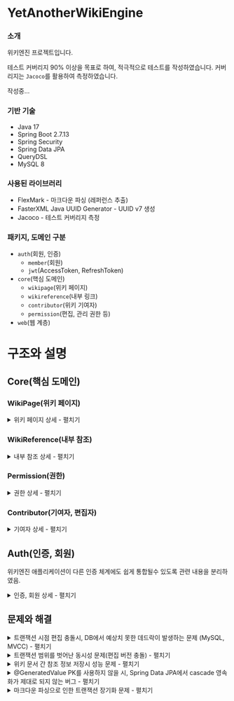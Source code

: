 # YetAnotherWikiEngine
### 소개
위키엔진 프로젝트입니다. 

테스트 커버리지 90% 이상을 목표로 하여, 적극적으로 테스트를 작성하였습니다. 커버리지는 `Jacoco`를 활용하여 측정하였습니다.

작성중...

### 기반 기술

- Java 17
- Spring Boot 2.7.13
- Spring Security
- Spring Data JPA
- QueryDSL
- MySQL 8

### 사용된 라이브러리

- FlexMark - 마크다운 파싱 (레퍼런스 추출)
- FasterXML Java UUID Generator - UUID v7 생성
- Jacoco - 테스트 커버리지 측정

### 패키지, 도메인 구분

- `auth`(회원, 인증)
    - `member`(회원)
    - `jwt`(AccessToken, RefreshToken)
- `core`(핵심 도메인)
    - `wikipage`(위키 페이지)
    - `wikireference`(내부 링크)
    - `contributor`(위키 기여자)
    - `permission`(편집, 관리 권한 등)
- `web`(웹 계층)

# 구조와 설명

## Core(핵심 도메인)

### WikiPage(위키 페이지)
<details>
<summary>위키 페이지 상세 - 펼치기</summary>

- 설명
    - 위키 문서에 대한 도메인
- `application` 계층
    - 커맨드와 쿼리 서비스 인터페이스를 애플리케이션 계층에서 나누어 정의함.
        - 커맨드에 비해 쿼리가 특정 DBMS나 DB 접근 기술 구현체에 더 의존적인 부분이 있기 때문임.
    - 외부로 도메인 객체를 반환하지 않음. 웹 계층에서 도메인 엔티티에 대한 정보를 모르도록 구성됨.
        - OSIV 비활성화시 Lazy 로드 등으로 인해 예상치 못한 문제가 발생할 수 있음.
    - `WikiPageCommandService`
        - 위키 문서 생성, 수정, 삭제 등, 위키 문서의 상태에 변화를 주는 기능에 대한 인터페이스
        - 트랜잭션 범위 설정
            - 위키 문서를 수정할 때, markdown을 파싱하여 내부 링크를 추출해야함. 이 파싱 과정이 트랜잭션의 바깥에서 수행되도록 유의함.
                - 나무위키의 "2022년" 문서는 파싱 이후 내부 링크를 추출하는데 170ms 가량 소요됨. (MacBook Pro 2021 M1Pro 16GB, Temurin 17.0.7)
            - 트랜잭션을 적절하게 설정하도록, `TransactionTemplate` 을 활용하였음.
    - `WikiPageQueryService`
        - 위키 문서 조회에 관한 인터페이스
        - 현재 QueryDSL을 이용해 쿼리하지만, NoSQL등으로 대체할 가능성을 열어둠.
- `domain` 계층
    - `WikiPageDomainService` (도메인 서비스 클래스)
        - DIP를 통해 다른 도메인에서 구현된 구현체를 호출할 수 있도록 도메인 서비스를 구성함. `WikiReferenceUpdater` , `WikiPagePermissionValidator` 등의 인터페이스는 다른 도메인 집합에서 구현됨.
            - 둘 모두 반환값을 갖지 않는 인터페이스이기 때문에, 추후 도메인 이벤트 기반으로 리팩터링 가능할 것으로 보임.
    - 도메인 모델
        - `WikiPage`
            - 책임
                - Aggregate Root. 변경 사항이 일어날 때 마다 cascade를 통해 `Revision` 엔티티를 영속화.
                - 버전 정보와 버전 토큰을 관리.(편집 충돌 방지)
                - 현재 버전의 문서 본문을 반환.
                - 제목, 최신 버전, 버전 충돌 방지를 위한 편집 토큰 등에 대한 정보를 반환.
        - `Revision`
            - 책임
                - `WikiPage`의 특정 버전에 대한 정보.
                    - `WikiPage`의 모든 수정사항은 버전 기록이 남아야함. 버전에 대한 정보는 수정될 일이 거의 없기 때문에 Immutable하게 설정.
                - 버전에 해당하는 `RawContent` 를 참조.
                - 버전에 해당하는 문서 본문을 반환.
                - 편집자, 버전 넘버, 이전 버전과의 size 차이, 편집 comment 등의 정보를 반환할 수 있음.
        - `RawContent`
            - markdown 파싱이 일어나지 않은 상태의 raw 원문이 저장됨.
            - 문서 본문, 본문의 길이에 대한 정보를 반환.
    - 인터페이스
        - `VersionCollisionValidator`
            - 버전 충돌이 일어나지 않음을 검증.
            - 현재는 `WikiPage` 의 버전 토큰을 대조하는 식으로 구현되었지만, 추후 보다 다양한 방식의 편집 충돌 방지 로직을 구현할 수 있을 것임.
        - `WikiPageCommandPermissionValidator`
            - 편집자와 WikiPage 정보를 받아, 편집자가 편집 권한을 가지고 있는지 검증.
        - `ReferenceTitleExtractor`
            - 마크다운 파서를 활용하여 문서 원문에서 내부 링크 목록을 추출.
        - `WikiReferenceUpdator`
            - 위키 본문에 수정이 일어날 때, 내부 참조 정보를 업데이트하기 위해 사용.
- `infra` 계층
    - `FlexMarkReferenceExtractor`
        - [FlexMark](https://github.com/vsch/flexmark-java) 라이브러리를 활용하여 구현한 위키 레퍼런스 추출기

</details>

### WikiReference(내부 참조)
<details>
<summary>내부 참조 상세 - 펼치기</summary>
  
- 설명
    - 위키 문서 간 내부 참조 정보에 대한 도메인
    - 참조하고 있는 문서, 참조되고 있는 문서 목록을 조회하기 위해 내부 참조를 저장
- 저장 형태
    - `WikiPage` 가 참조하는 `문서 제목`에 대하여 1개의 row로 저장
    - `Revision` 를 기준으로 참조를 저장하지 않는 이유는, RDB의 특성상 insert 쿼리에 과도한 비용이 발생하기 때문임. (참조가 많은 문서에 수정이 일어나면 모든 참조에 대해서 또 insert가 일어냠)
- 업데이트
    - 대부분의 위키 편집은 작은 단위로 이루어집니다. 이 때 마다 레퍼런스를 전부 수정하는 것은 불필요한 부하를 일으킬 수 있음.
    - 기존 참조 목록과 비교하여, 변경된 부분에 대해서만 `delete`, `insert`가 이루어지는 방식으로 구현함.
        - `insert ignore` 문을 사용하면 좀 더 간단하게 구현이 가능하지만, 다음과 같은 이유로 사용하지 않음.
            - ANSI 표준 SQL이 아님.
            - 성능 문제(불필요한 `insert` 가 시도됨)
- `WikiReference`
    - `WikiPage.id`, `참조하는 문서의 제목` 을 PK로 갖는 엔티티.
    - 읽기 접근이 훨씬 많을 것으로 예상됨. 클러스터 인덱스를 통해 접근할 수 있도록 하였음.
- `WikiReferenceUpdaterImpl`
    - 위키 문서간 내부 참조 업데이트를 위해 사용되는 구현체.
    - 업데이트 순서
        - 기존 레퍼런스 목록 조회 → 수정사항 반영하여 reference 제거 → 새로 생성된 reference insert 순서로 업데이트가 이루어짐.
- `WikiReferenceRepositoryImpl`
    - JDBC Template과 QueryDSL을 활용하여 구현한 Repository.
        - 대부분의 쿼리성 조회는 QueryDSL으로 구현함.
        - insert 쿼리의 경우 벌크 인서트시 성능 확보를 위해 JDBC Template과 ANSI 표준 SQL문을 활용함.
            - `rewriteBatchedStatements` 옵션을 활성화해야함.
            - SpringDataJPA의 `saveAll()`은 대상 엔티티가 많은 상황에 성능이 매우 떨어지는 문제가 있음.
                - hibernate 설정을 통해 insert 문을 한 번의 쿼리로 합쳐 넣는다고 해도, 각각의 insert 문이 하나로 합쳐지는 것은 아니기 때문에 여전히 만족스러운 성능이 나오지 않음.
            - JDBC Template과 `rewriteBatchedStatements` 를 통해 40배 이상 빠른 insert 처리 성능을 확보함. (벤치마크 테스트 코드 존재)
</details>

### Permission(권한)
<details>
<summary>권한 상세 - 펼치기</summary>

- 설명
    - 문서 편집시, 인가에 대한 로직을 처리함.
    - 위키 문서의 수정, 삭제, 이동 등의 행위에 대한 권한 레벨을 세부적으로 설정함.
    - 편집자의 권한과 ACL을 비교하여 수행 가능 여부를 판단함.
    - 자원(문서 등)에 대한 ACL 설정을 변경함.
- 역할 기반 접근 제어(RBAC)
    - `EVERYONE`, `NEW_MEMBER`, `MEMBER`, `ASSISTANT_MANAGER`, `MANAGER`, `ADMIN` 등, 여러 권한 수준 존재. `PermissionLevel` enum 클래스에 정의됨.
    - 사용자는 여러 권한을 가질 수 있으며, 가장 높은 권한을 대표 권한으로 사용함.
    - 아무런 권한이 없는 사용자는 `EVERYONE` 레벨의 행위만 수행 가능함.
    - 행위 목록은 `ActionType`  enum 클래스와, ACL 클래스(`Permission`)의 필드로 정의됨.
- 자원에 대한 접근 제어 리스트(ACL)
    - 네임스페이스에 대한 권한
        - 네임스페이스는 일반 문서, 템플릿 문서, 파일 문서 등 여러 종류가 존재함.
        - 네임스페이스의 권한 요구 설정값은 일종의 기본값으로, override 가능 여부를 설정 가능함.
            - override 허용 여부는 하위 권한으로 override, 상위 권한으로 override 따로 설정 가능함.
                - ex) `MEMBER` 이상만 가능한 행위를 `EVERYONE`으로 설정할수 없도록 제한하지만, `ADMIN`만 가능하도록 설정하고는 싶은 경우 등.
    - 위키 문서에 대한 권한
        - 위키 문서는 기본적으로 네임스페이스 권한을 따름.
        - 페이지별 세부 권한 요구사항을 설정할 수 있음.
            - 세부 권한에 대한 정보가 없으면 네임스페이스의 권한을 따름.
- 최적화 고려
    - ACL 엔티티(`Permission` 클래스)는 Immutable하게 구성함.
        - 캐싱 정합성을 확보하기 쉽도록 하기 위함.
    - 모든 ACL 조합 중, 자주 사용되는 경우의 수는 한정적임.
        - 자주 사용되는 조합을 프리셋으로 만들고, 이를 캐싱해둘수 있음.
    - 사용자 권한 수준을 JWT를 통해 stateless하게 받아올 수 있을 것임.
        - 사용자 권한 수준을 가져오는 로직을 추상화할수 있을 것임.

</details>

### Contributor(기여자, 편집자)

<details>
<summary>기여자 상세 - 펼치기</summary>
  
- 설명
    - 문서를 편집하는 주체에 대한 정보를 가짐.
    - 비로그인(익명) 기여자와 로그인(회원) 기여자 두 유형이 존재함.
- 기여자
    - 문서를 편집하는 actor.
    - 기여자는 공통적으로 외부에 보일 이름(name)을 가짐.
    - 기여자의 수정 내역을 조회할 수 있음.
    - 이외 추가적인 통계 정보를 제공할 수 있다고 가정하고 도메인을 분리함.
- 두 가지 유형의 기여자
    - `AnonymousContributor`
        - 기여자 이름으로 IP 주소를 가짐.(`InetAddress`)
        - 같은 IP 주소는 동일 기여자로 간주함.
    - `MemberContributor`
        - 회원 기여자는 외부에 보일 이름을 따로 지정할 수 있음.
- 이외
    - ID, 비밀번호 인증 등, 일반적인 회원 인증에 대한 정보를 포함하지 않. 별도로 구현하고, Event 기반으로 회원 가입이 일어날 때, 새로운 프로필을 생성함.
        - 인증에 대한 부분을 분리하여 독립적으로 작동하도록 구성.
  
</details>



## Auth(인증, 회원)
위키엔진 애플리케이션이 다른 인증 체계에도 쉽게 통합될수 있도록 관련 내용을 분리하였음.
<details>
<summary>인증, 회원 상세 - 펼치기</summary>
  
- 인증시 회원과 연결된 `AuthorityProfile`, `Contributor` 정보를 확인해야함.
- JWT에 `contributorID`, `contributorName` 을 넣어서 반환.

작성중…
  
</details>


## 문제와 해결
<details>
<summary>트랜잭션 시점 편집 충돌시, DB에서 예상치 못한 데드락이 발생하는 문제 (MySQL, MVCC) - 펼치기</summary>
  
- 발생
    - 트랜잭션 시점의 편집 충돌 상황을 테스트하던 중, 예상치 못한 데드락 문제가 발생함.
    - H2에서는 발생하지 않았지만, **MySQL로 테스트할 때에만 발생함**.
    - <details>
        <summary>로그 펼치기</summary>

        ```
        *** (1) TRANSACTION:
        TRANSACTION 1124784, ACTIVE 0 sec inserting
        mysql tables in use 1, locked 1
        LOCK WAIT 5 lock struct(s), heap size 1128, 2 row lock(s), undo log entries 2
        MySQL thread id 48, OS thread handle 281472362577856, query id 1107 172.17.0.1 root update
        insert into revision (comment, contributor_id, diff, raw_content, rev_version, size, page_id, rev_id) values ('8casio8F', x'e27e663c168b4a5785edd210c6d2c418', 8, x'018b847f254b7b5c9df64653c1c7136a', 2, 16, x'018b847f24677a02bbd2f2356703b54b', x'018b847f254a75e5a2590101006922fb')
        
        *** (1) HOLDS THE LOCK(S):
        RECORD LOCKS space id 31597 page no 4 n bits 72 index PRIMARY of table `wiki_dev`.`wiki_page` trx id 1124784 lock mode S locks rec but not gap
        Record lock, heap no 2 PHYSICAL RECORD: n_fields 9; compact format; info bits 0
         0: len 16; hex 018b847f24677a02bbd2f2356703b54b; asc     $gz    5g  K;;
        1: len 6; hex 0000001129a9; asc     ) ;;
        2: len 7; hex 01000000d01534; asc       4;;
        3: len 1; hex 01; asc  ;;
        4: len 16; hex 00000000000000000000000000000001; asc                 ;;
        5: len 8; hex 517737454546796b; asc Qw7EEFyk;;
        6: len 4; hex 80000001; asc     ;;
        7: len 30; hex 36646236306635622d363335392d343133382d626265622d343765396463; asc 6db60f5b-6359-4138-bbeb-47e9dc; (total 36 bytes);
        8: len 16; hex 018b847f250470ec9c4d527dd0bc39a6; asc     % p  MR}  9 ;;
        
        *** (1) WAITING FOR THIS LOCK TO BE GRANTED:
        RECORD LOCKS space id 31596 page no 5 n bits 72 index idx__revision__page_id__rev_version of table `wiki_dev`.`revision` trx id 1124784 lock mode S waiting
        Record lock, heap no 3 PHYSICAL RECORD: n_fields 3; compact format; info bits 0
         0: len 16; hex 018b847f24677a02bbd2f2356703b54b; asc     $gz    5g  K;;
        1: len 4; hex 80000002; asc     ;;
        2: len 16; hex 018b847f254a75e5a2590101006922fc; asc     %Ju  Y   i" ;;
        
        *** (2) TRANSACTION:
        TRANSACTION 1124785, ACTIVE 0 sec starting index read
        mysql tables in use 1, locked 1
        LOCK WAIT 8 lock struct(s), heap size 1128, 4 row lock(s), undo log entries 2
        MySQL thread id 49, OS thread handle 281472361521088, query id 1108 172.17.0.1 root updating
        update wiki_page set current_revision_id=x'018b847f254a75e5a2590101006922fc', is_active=1, owner_group_id=x'00000000000000000000000000000001', title='Qw7EEFyk', version=2, version_token='3c4c7473-5a41-4c13-a470-c45b6bef88f7' where page_id=x'018b847f24677a02bbd2f2356703b54b' and version=1
        
        *** (2) HOLDS THE LOCK(S):
        RECORD LOCKS space id 31596 page no 5 n bits 72 index idx__revision__page_id__rev_version of table `wiki_dev`.`revision` trx id 1124785 lock_mode X locks rec but not gap
        Record lock, heap no 3 PHYSICAL RECORD: n_fields 3; compact format; info bits 0
         0: len 16; hex 018b847f24677a02bbd2f2356703b54b; asc     $gz    5g  K;;
         1: len 4; hex 80000002; asc     ;;
         2: len 16; hex 018b847f254a75e5a2590101006922fc; asc     %Ju  Y   i" ;;
        
        *** (2) WAITING FOR THIS LOCK TO BE GRANTED:
        RECORD LOCKS space id 31597 page no 4 n bits 72 index PRIMARY of table `wiki_dev`.`wiki_page` trx id 1124785 lock_mode X locks rec but not gap waiting
        Record lock, heap no 2 PHYSICAL RECORD: n_fields 9; compact format; info bits 0
         0: len 16; hex 018b847f24677a02bbd2f2356703b54b; asc     $gz    5g  K;;
        1: len 6; hex 0000001129a9; asc     ) ;;
        2: len 7; hex 01000000d01534; asc       4;;
        3: len 1; hex 01; asc  ;;
        4: len 16; hex 00000000000000000000000000000001; asc                 ;;
        5: len 8; hex 517737454546796b; asc Qw7EEFyk;;
        6: len 4; hex 80000001; asc     ;;
        7: len 30; hex 36646236306635622d363335392d343133382d626265622d343765396463; asc 6db60f5b-6359-4138-bbeb-47e9dc; (total 36 bytes);
        8: len 16; hex 018b847f250470ec9c4d527dd0bc39a6; asc     % p  MR}  9 ;;
        
        *** WE ROLL BACK TRANSACTION (1)
        ```
        </details>
- 원인과 분석
    - MySQL의 특성에 의해 발생한 문제임.
        - `Revision` 엔티티가 삽입될 때, 참조 무결성 제약조건으로 인해서 `WikiPage`에 복수의 공유 락이 걸림.
            - MVCC 환경에선 일반적으로 락을 사용하지 않지만, MySQL의 경우, 참조 무결성 제약조건을 보장하기 위해 외래키(의 인덱스)에 대해 공유락을 걸게 됨.
        - 상황
            - 요약
                - **트랜잭션 A**(로그의 `(2) TRANSACTION`)는 `Revision`에 배타락을 가지고 `WikiPage`에 대한 배타락을 확보하기 위해 대기
                - **트랜잭션 B**(로그의 `(1) TRANSACTION`)는 `WikiPage`에 공유락을 가지고 `Revision`에 대한 공유락을 확보하기 위해 대기
            - 시간 순
                1. 트랜잭션 B가 시작됨. 
                2. 트랜잭션 A가 시작됨. 
                3. 트랜잭션 A는 `Revision` insert 쿼리 수행을 위해 `Revision`(의 unique 인덱스)에 배타락, `WikiPage`의 PK에 공유락 확보 시도, 모두 성공
                    1. `Revision` 배타락 - insert 쿼리 수행을 위해
                    2. `WikiPage` 공유락 - 외래키 제약조건 보장을 위해
                4. 트랜잭션 B는 마찬가지로 insert 쿼리 수행을 위해 락을 확보하기 위해 시도함. `WikiPage` PK에 대한 공유락 확보 성공, **`Revision`에는 A가 설정한 배타락이 걸려있기 때문에 대기** (로그에는 B가 공유락을 확보하기 위해 대기한다고 나오는데, 어째서 배타락이 아닌 공유락을 확보하려고 하는지에 대해선 명확한 답을 찾지 못하였음. 아래 의문점 단락 참조.)
                5. 트랜잭션 A는 `WikiPage`에 update 쿼리 수행을 위해 배타락 확보 시도, **`WikiPage`에는 B가 설정한 공유락이 걸려있기 때문에 대기**
                6. MySQL이 데드락 상황을 감지하고, B를 롤백시킴.
        - `WikiPage`에 update 쿼리가 필요한 이유
            - 최신 버전에 대한 정보를 `WikiPage` 에 저장하는 구조로 인한 update 쿼리
            - 편집 성공시 토큰 재생성 로직으로 인한 update 쿼리
            - JPA에서 관리하는 낙관적 락 버전 정보로 인한 update 쿼리
    - H2에서는 발생하지 않고, MySQL에서만 발생한 이유
        - H2에서는 `Revision` 삽입 시점에 unique **제약조건 위배로 트랜잭션이 실패**하게 됨.
            - (`wikipage_id`, `rev_version`) 인덱스에 unique 제약조건이 들어갔기 때문
        - MySQL의 특징
            - MySQL은 insert, update 쿼리가 잠재적으로 제약조건에 위배될 수 있는 경우, 공유락을 사용하여 제약조건을 만족시키도록 함. (MVCC, InnoDB 스토리지 엔진과는 별개로 MySQL의 작동 방식인 것으로 추정됨.)
            - 읽기 작업 시, MVCC에선 READ_COMMITTED 격리 수준에서도 다른 트랜잭션에서 commit된 내용에 영향을 받지 않음.
            - 쓰기 작업 시, MySQL, InnoDB의 MVCC는 언두로그를 이용한 구현이기 때문에 실제 테이블에 값이 들어가야함. 때문에 쓰기 작업에 대해선 제약조건을 만족해야함.
- 해결
    - `Revision` 엔티티의 외래키 참조무결성 제약 조건을 없애는 방향으로 해결함.
        - 바로 데드락 상황이 감지되었고 잘 처리했지만, 데드락이 발생하는 상황 자체가 이상적이지 않음.
        - `WikiPage`에 공유락이 설정되지 않기 때문에 먼저 `Revision`에 대한 락을 확보한 쪽의 편집이 성공하게 됨.
- 의문점
    - 트랜잭션 B는 어째서 `Revision`의 **공유락**을 확보하기 위해 대기하는가
      - 로그의 정보로 미루어보면, 배타락을 확보하기 전에 먼저 공유락부터 확보하려고 시도하는 것 같음.
      - 배타락에 대해서만 대기해도 될 것 같은데 어째서 공유락을 확보하려고 하는 것인가?
        - 배타락은 insert를 위해, 공유락은 해당 index의 unique 무결성 제약조건을 위해 확보하는 것으로, 용도가 다르다고 짐작되나, 명쾌하게 납득되진 않음.
          - insert 수행 이전에 수행 가능 여부를 확인하면서 공유락 설정 -> 이후 insert를 수행하면서 배타락 설정
          - insert 수행 이전에 배타락부터 걸게 되면 동시 처리 성능이 떨어질 수 있을 것 같음. (MVCC가 아닌 경우에는 확실히 떨어질 것 같지만, MVCC에선 공유락을 걸든 배타락을 걸든 큰 의미가 없어보임. 스토리지 엔진과는 별개로, MySQL의 작동 방식인 것 같음.)
      - 테스트에서 발생을 유도하지는 못했지만, 두 트랜잭션의 첫번째 insert 쿼리가 수행되는 시점에 모두 공유락 확보에 성공한다면 바로 데드락 상황이 나오지 않을지?
        - 이런저런 시도에도 이 조건으로 데드락 상황이 발생하지는 않았음.
          - 한 트랜잭션에서, 복수의 락 확보 시도가 하나의 단위로 수행되는 것인가?
    - MySQL과 InnoDB 스토리지 엔진의 내부 작동 방식에 대해 더 자세히 공부할 필요가 있을 것 같음.

</details>  

<details>
<summary>트랜잭션 범위를 벗어난 동시성 문제(편집 버전 충돌) - 펼치기</summary>

- 문제
    - 위키위키의 특성상, 사용자가 편집을 시작하는 시점과, 수정 내용을 commit하는 시점의 차이가 큼.
    - 이 사이에 다른 사용자가 commit을 한 경우, 출발한 버전이 다르기 때문에 실패시켜야함.
- 분석
    - 트랜잭션 시점에서 일어나는 충돌이 아님. 다른 방법을 통해 해결해야함.
- 해결
    - 무작위 생성된 버전 토큰을 일종의 낙관적 락으로 사용함.
        - 편집 토큰은 편집이 성공하면 재생성됨.
        - 편집 요청시 토큰을 첨부하는데, 이것이 현재 버전 토큰과 일치하지 않는 경우 요청 실패
            - 편집 충돌이 일어났다고 판단함.
    - 버전 번호가 아닌 무작위 문자열을 사용한 이유
        - 잦은 간격으로 편집이 일어날 때, 편집 충돌을 회피하기 위해서 버전 번호를 조작하여 요청하는 시도가 있을 것이라 생각됨. (실제로 다른 위키에 그러한 사례가 있었던 것으로 기억함)

</details>

<details>
<summary>위키 문서 간 참조 정보 저장시 성능 문제 - 펼치기</summary>
  
- 배경
    - RDBMS를 활용하여 참조 정보를 저장함. (역링크 등에 활용)
    - `문서의ID-제목` 쌍을 저장해야함.
    - 대규모의 수정이 있는 경우, 수백, 수천건의 delete, insert 쿼리가 발생할 수 있음.
- 참조 정보가 많이 포함된 문서에 수정이 일어날 때의 문제
    - 원인
        - 본래 모든 reference를 지우고 새로 insert하는 식으로 간단하게 구현하였는데, 이 경우 많은 참조를 가지고 있는 문서를 수정할 때 비용이 너무 큰 문제가 있음.
    - 해결
        - 변경 사항에 대해서만 쿼리를 넣도록 수정함.
            - 기존 참조 목록과 새로운 참조 목록을 대조, 변경된 참조에 대해서만
    - 한계
        - 자잘한 수정이 불필요하게 큰 부하를 일으키는 것은 해결을 하였지만, 큰 규모의 수정이 일어나는 상황에 대해선 여전히 부하가 큼.
            - 그러나 대부분의 수정은 작은 규모로 일어나기 때문에 그렇게 큰 문제는 아닐듯함.
- 대량 insert시 성능 개선
    - 문제점
        - SpringDataJPA의 `saveAll()`은 대상 엔티티가 많은 상황에 성능이 매우 떨어짐.
            - auto increment PK를 사용하는 경우 특히 더 그렇지만, 복합키를 사용하기 때문에 해당사항이 없음.
            - SpringDataJPA의 경우 `@GeneratedValue`를 사용하지 않으면 `save`시 `Persistable` 인터페이스를 구현해줘야 정상적인 성능 측정이 가능하다는 점에 대해서 인지하고 있었으며, 이에 대해 적절히 처리를 했지만 성능이 불만족스러웠음.
            - 한 번에 모든 insert 쿼리를 넣는 옵션을 활성화해도 만족스러울 정도로 나아지지 않았음.
                - 한 번의 요청으로 모든 쿼리가 전달되기는 하지만, 여러개의 insert 쿼리를 하나로 합쳐주지는 않는 것으로 보임.
    - 해결방법
        - 성능 확보를 위해 JDBC Template과 ANSI 표준 SQL문을 활용함.
            - `rewriteBatchedStatements` 옵션을 활성화하여, 각각의 insert문을 bulk insert문으로 재작성함.
            - JDBC Template과 `rewriteBatchedStatements` 를 통해 40배 이상 빠른 insert 처리 성능. (벤치마크 테스트 코드 존재)
    - 결과
        - 40배 이상 더 빠르게 수행됨. (batch_size 100, 1000개 insert 기준)
        - DataJPA를 사용할 때, 1000개의 insert 쿼리에 평균적으로 350ms ~ 450ms 내외가 소요되었던 것에 비해, 평균적으로 20ms 안쪽으로 insert가 완료됨.
            - (Mac에서 Docker를 이용하여 띄운 인스턴스이기 때문에 차이가 있을 수 있음.)
            - 벤치마크 테스트 코드를 작성하여 수행한 결과임.
</details>         

<details>
<summary>@GeneratedValue PK를 사용하지 않을 시, Spring Data JPA에서 cascade 영속화가 제대로 되지 않는 버그 - 펼치기</summary>

작성중
</details>


<details>
<summary>마크다운 파싱으로 인한 트랜잭션 장기화 문제 - 펼치기</summary>
  
- 배경
    - 문서간 참조를 업데이트하기 위해서, raw 문서를 파싱하여 참조 링크를 분리해야함.
    - 스프링 `@Transactional` 어노테이션을 사용하는 경우, 메서드를 내부호출할 때 트랜잭션이 적용되지 않음.
- 예상되는 문제
    - 문서의 크기가 큰 경우, 마크다운 파싱에 시간이 오래 소요될 수 있음.
    - 트랜잭션의 범위 안에서 마크다운 파싱을 수행할 경우, 트랜잭션이 불필요하게 길어짐.
- 해결
    - `application` 계층에서 마크다운 파서를 호출하도록 설정, 이후 `TransactionTemplate`를 활용하여 트랜잭션을 시작하도록 함.
        - 메서드에서 `@Transactional` 어노테이션을 제거하고, `TransactionTemplate`을 사용하여 트랜잭션을 수행함.
        - Spring AOP의 내부호출 문제를 해결하기 위해 선택한 방법임.
    - 대안
        - `WikiPageDomainService`에 `@Transactional` 어노테이션을 달아서 해결할 수도 있음.
            - 도메인 계층 코드에 트랜잭션에 대한 책임이 설정되는 문제가 있음.
        - 클래스를 따로 만들어 해결
            - 이미 `WikiPageDomainService`까지 존재하는 상황에 클래스가 너무 많아지는 문제가 있음
  
</details>
            
